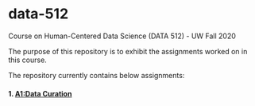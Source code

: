 # data-512
Course on Human-Centered Data Science (DATA 512) - UW Fall 2020

The purpose of this repository is to exhibit the assignments worked on in this course.

The repository currently contains below assignments:
#### 1. [A1:Data Curation](./data-512-a1)
